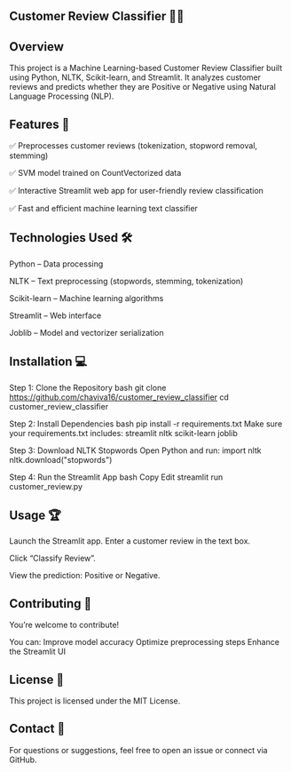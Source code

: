 ## Customer Review Classifier 📝✨


## Overview
This project is a Machine Learning-based Customer Review Classifier built using Python, NLTK, Scikit-learn, and Streamlit.
It analyzes customer reviews and predicts whether they are Positive or Negative using Natural Language Processing (NLP).

## Features 🚀
✅ Preprocesses customer reviews (tokenization, stopword removal, stemming)

✅ SVM model trained on CountVectorized data

✅ Interactive Streamlit web app for user-friendly review classification

✅ Fast and efficient machine learning text classifier

## Technologies Used 🛠
Python – Data processing

NLTK – Text preprocessing (stopwords, stemming, tokenization)

Scikit-learn – Machine learning algorithms

Streamlit – Web interface

Joblib – Model and vectorizer serialization

## Installation 💻
Step 1: Clone the Repository
bash
git clone https://github.com/chaviva16/customer_review_classifier
cd customer_review_classifier

Step 2: Install Dependencies
bash
pip install -r requirements.txt
Make sure your requirements.txt includes:
streamlit
nltk
scikit-learn
joblib

Step 3: Download NLTK Stopwords
Open Python and run:
import nltk
nltk.download("stopwords")

Step 4: Run the Streamlit App
bash
Copy
Edit
streamlit run customer_review.py


## Usage 🏆
Launch the Streamlit app.
Enter a customer review in the text box.

Click “Classify Review”.

View the prediction: Positive or Negative.

## Contributing 🤝
You’re welcome to contribute!

You can:
Improve model accuracy
Optimize preprocessing steps
Enhance the Streamlit UI

## License 📜
This project is licensed under the MIT License.

## Contact 💌
For questions or suggestions, feel free to open an issue or connect via GitHub.

